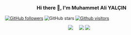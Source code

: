 <h3 align='center'> Hi there 👋, I'm Muhammet Ali YALÇIN </h3>

[![GitHub followers](https://img.shields.io/github/followers/maliyalcin?style=social)](https://github.com/maliyalcin?tab=followers)
![GitHub stars](https://img.shields.io/github/stars/maliyalcin?style=social)
[![Github visitors](https://visitor-badge.glitch.me/badge?page_id=maliyalcin.visitor-badge)](https://GitHub.com/maliyalcin/StrapDown.js/stargazers/)

<p align='center'>
  <a href="https://www.linkedin.com/in/maliyalcin/"><img src="https://img.shields.io/badge/linkedin-%230077B5.svg?&style=for-the-badge&logo=linkedin&logoColor=white" /></a>&nbsp;&nbsp;&nbsp;&nbsp;
  <a href="mailto:maliyalcin08@gmail.com"><img src="https://img.shields.io/badge/Outlook-0078D4.svg?&style=for-the-badge&logo=microsoft%20outlook&logoColor=white" /></a>
  <a href="https://twitter.com/maliyalcin08"><img src="https://img.shields.io/badge/twitter-%231DA1F2.svg?&style=for-the-badge&logo=twitter&logoColor=white" /></a>&nbsp;&nbsp;&nbsp;&nbsp;
</p>
